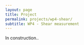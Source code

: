 ```yaml
---
layout: page
title: Project
permalink: projects/wp4-shear/
subtitle: WP4 - Shear measurement
---
```


In construction..